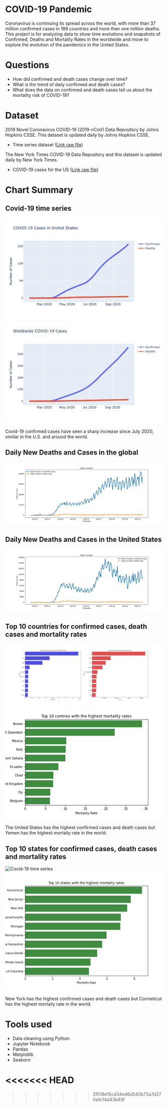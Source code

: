 # COVID-19 Pandemic
Coronavirus is continuing its spread across the world, with more than 37 million confirmed cases in 189 countries and more than one million deaths.
This project is for analyzing data to show time evolutions and snapshots of Confirmed, Deaths and Mortality Rates in the worldwide and move to explore the evolution of the pandemics in the United States.

# Questions

- How did confirmed and death cases change over time?
- What is the trend of daily confirmed and death cases?
- What does the data on confirmed and death cases tell us about the mortality risk of COVID-19?

# Dataset

2019 Novel Coronavirus COVID-19 (2019-nCoV) Data Repository by Johns Hopkins CSSE. This dataset is updated daily by Johns Hopkins CSSE.
- Time series dataset ([Link raw file](https://raw.githubusercontent.com/CSSEGISandData/COVID-19/web-data/data/cases_time.csv))

The New York Times COVID-19 Data Repository and this dataset is updated daily by New York Times.
- COVID-19 cases for the US ([Link raw file](https://raw.githubusercontent.com/nytimes/covid-19-data/master/us-states.csv))

# Chart Summary

## Covid-19 time series
![Covid-19 time series](img/US.png)
![Covid-19 time series](img/WW.png)

Covid-19 confirmed cases have seen a sharp increase since July 2020, similar in the U.S. and around the world.

## Daily New Deaths and Cases in the global
![Covid-19 time series](img/dailyglobal.png)


## Daily New Deaths and Cases in the United States
![Covid-19 time series](img/dailyus.png)

## Top 10 countries for confirmed cases, death cases and mortality rates
![Covid-19 time series](img/global_confirm_death.png)
![Covid-19 time series](img/global_mortality.png)

The United States has the highest confirmed cases and death cases but Yemen has the highest mortaily rate in the world.

## Top 10 states for confirmed cases, death cases and mortality rates
![Covid-19 time series](img/s_confirm_deat2)
![Covid-19 time series](img/us_mortality.png)

New York has the highest confirmed cases and death cases but Conneticut has the highest mortaily rate in the world.

# Tools used

- Data cleaning using Python
- Jupyter Notebook
- Pandas
- Metplotlib
- Seaborn


<<<<<<< HEAD
=======

>>>>>>> 2f518e15cd34ed6d540b73a7d270a1c14d43b93f




